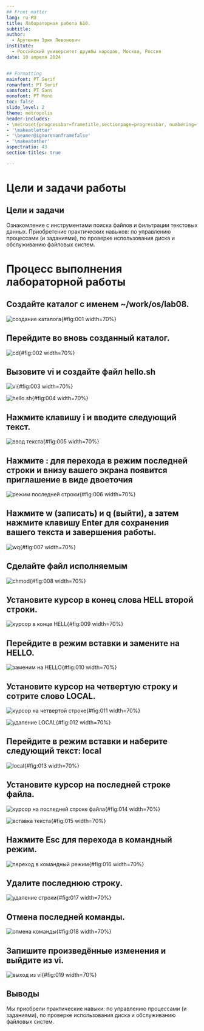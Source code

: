 ```yaml
---
## Front matter
lang: ru-RU
title: Лабораторная работа №10.
subtitle: 
author:
  - Арутюнян Эрик Левонович
institute:
  - Российский университет дружбы народов, Москва, Россия
date: 10 апреля 2024


## Formatting
mainfont: PT Serif
romanfont: PT Serif
sansfont: PT Sans
monofont: PT Mono
toc: false
slide_level: 2
theme: metropolis
header-includes:
- \metroset{progressbar=frametitle,sectionpage=progressbar, numbering=fraction}
- '\makeatletter'
- '\beamer@ignorenonframefalse'
- '\makeatother'
aspectratio: 43
section-titles: true

---
```


# Цели и задачи работы

## Цели и задачи

Ознакомление с инструментами поиска файлов и фильтрации текстовых данных.
Приобретение практических навыков: по управлению процессами (и заданиями), по
проверке использования диска и обслуживанию файловых систем.


# Процесс выполнения лабораторной работы

## Создайте каталог с именем ~/work/os/lab08.

![создание каталога](image/1.png){#fig:001 width=70%}

## Перейдите во вновь созданный каталог.

![cd](image/2.png){#fig:002 width=70%}

## Вызовите vi и создайте файл hello.sh

![vi](image/3.png){#fig:003 width=70%}

![hello.sh](image/4.png){#fig:004 width=70%}

## Нажмите клавишу i и вводите следующий текст.

![ввод текста](image/5.png){#fig:005 width=70%}

## Нажмите : для перехода в режим последней строки и внизу вашего экрана появится приглашение в виде двоеточия

![режим последней строки](image/6.png){#fig:006 width=70%}

## Нажмите w (записать) и q (выйти), а затем нажмите клавишу Enter для сохранения вашего текста и завершения работы.

![wq](image/7.png){#fig:007 width=70%}

## Сделайте файл исполняемым

![chmod](image/8.png){#fig:008 width=70%}

## Установите курсор в конец слова HELL второй строки.

![курсор в конце HELL](image/9.png){#fig:009 width=70%}

## Перейдите в режим вставки и замените на HELLO. 

![заменим на HELLO](image/10.png){#fig:010 width=70%}

## Установите курсор на четвертую строку и сотрите слово LOCAL.

![курсор на четвертой строке](image/11.png){#fig:011 width=70%}

![удаление LOCAL](image/12.png){#fig:012 width=70%}

## Перейдите в режим вставки и наберите следующий текст: local

![local](image/13.png){#fig:013 width=70%}

## Установите курсор на последней строке файла.

![курсор на последней строке файла](image/14.png){#fig:014 width=70%}

![вставка текста](image/15.png){#fig:015 width=70%}

## Нажмите Esc для перехода в командный режим.

![переход в командный режим](image/16.png){#fig:016 width=70%}

## Удалите последнюю строку.

![удаление строки](image/17.png){#fig:017 width=70%}

## Отмена последней команды.

![отмена команды](image/18.png){#fig:018 width=70%}

## Запишите произведённые изменения и выйдите из vi.

![выход из vi](image/19.png){#fig:019 width=70%}

## Выводы

Мы приобрели практические навыки: по управлению процессами (и заданиями), по
проверке использования диска и обслуживанию файловых систем.
